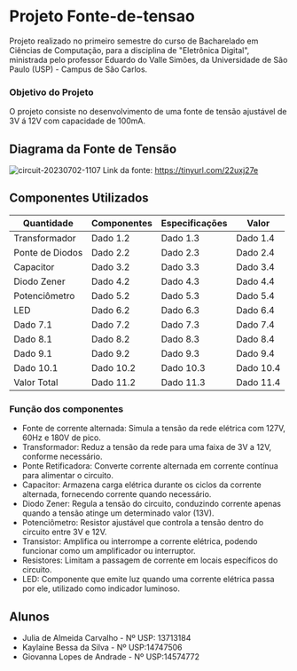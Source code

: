 # Projeto Fonte-de-tensao

Projeto realizado no primeiro semestre do curso de Bacharelado em Ciências de Computação, para a disciplina de "Eletrônica Digital", ministrada pelo professor Eduardo do Valle Simões, da Universidade de São Paulo (USP) - Campus de São Carlos.

### Objetivo do Projeto
O projeto consiste no desenvolvimento de uma fonte de tensão ajustável de 3V á 12V com capacidade de 100mA.

## Diagrama da Fonte de Tensão

![circuit-20230702-1107](https://github.com/J-carvalho17/Fonte-de-tensao/assets/129186293/d1ef9827-de2a-48d0-a5c0-5733c3d0efd0)
Link da fonte: https://tinyurl.com/22uxj27e

## Componentes Utilizados
| Quantidade | Componentes | Especificações | Valor |
| -------- | -------- | -------- | -------- |
| Transformador | Dado 1.2 | Dado 1.3 | Dado 1.4 |
| Ponte de Diodos | Dado 2.2 | Dado 2.3 | Dado 2.4 |
| Capacitor | Dado 3.2 | Dado 3.3 | Dado 3.4 |
| Diodo Zener | Dado 4.2 | Dado 4.3 | Dado 4.4 |
| Potenciômetro | Dado 5.2 | Dado 5.3 | Dado 5.4 |
| LED | Dado 6.2 | Dado 6.3 | Dado 6.4 |
| Dado 7.1 | Dado 7.2 | Dado 7.3 | Dado 7.4 |
| Dado 8.1 | Dado 8.2 | Dado 8.3 | Dado 8.4 |
| Dado 9.1 | Dado 9.2 | Dado 9.3 | Dado 9.4 |
| Dado 10.1 | Dado 10.2 | Dado 10.3 | Dado 10.4 |
| Valor Total| Dado 11.2 | Dado 11.3 | Dado 11.4 |

### Função dos componentes

- Fonte de corrente alternada: Simula a tensão da rede elétrica com 127V, 60Hz e 180V de pico.
- Transformador: Reduz a tensão da rede para uma faixa de 3V a 12V, conforme necessário.
- Ponte Retificadora: Converte corrente alternada em corrente contínua para alimentar o circuito.
- Capacitor: Armazena carga elétrica durante os ciclos da corrente alternada, fornecendo corrente quando necessário.
- Diodo Zener: Regula a tensão do circuito, conduzindo corrente apenas quando a tensão atinge um determinado valor (13V).
- Potenciômetro: Resistor ajustável que controla a tensão dentro do circuito entre 3V e 12V.
- Transistor: Amplifica ou interrompe a corrente elétrica, podendo funcionar como um amplificador ou interruptor.
- Resistores: Limitam a passagem de corrente em locais específicos do circuito.
- LED: Componente que emite luz quando uma corrente elétrica passa por ele, utilizado como indicador luminoso.

## Alunos

- Julia de Almeida Carvalho - Nº USP: 13713184
- Kaylaine Bessa da Silva - Nº USP:14747506
- Giovanna Lopes de Andrade - Nº USP:14574772


